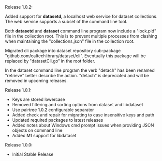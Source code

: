 Release 1.0.2:

Added support for __datasetd__, a localhost web service for
dataset collections. The web service supports a subset of
the command line tool.

Both __datasetd__ and __dataset__ command line program now
include a "lock.pid" file in the collection root. This is to
prevent multiple processes from clashing when maintaining the
"collections.json" file in the collection root.

Migrated cli package into dataset repository sub-package "github.com/caltechlibrary/dataset/cli". Eventually this package will be replaced by "datasetCli.go" in the root folder.

In the dataset command line program the verb "detach" has been
renamed "retrieve" better describe the action. "detach" is depreciated
and will be removed in upcoming releases.

Release 1.0.1:

- Keys are stored lowercase
- Removed filtering and sorting options from dataset and libdataset
- Use pairtree 1.0.2 configurable separator
- Added check and repair for migrating to case insensitive keys and path
- Updated required packages to latest releases
- Added notes about Windows cmd prompt issues when providing JSON objects on command line
- Added M1 support for libdataset

Release 1.0.0:

- Initial Stable Release

